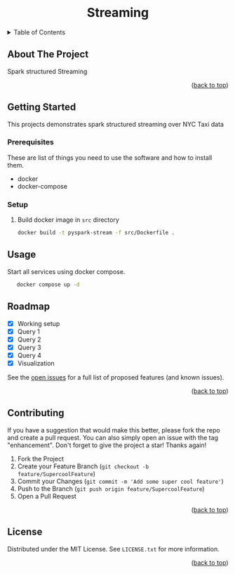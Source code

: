 <br />
<div align="center">
  <h1 align="center">Streaming</h1>

</div>

<!-- TABLE OF CONTENTS -->
<details>
  <summary>Table of Contents</summary>
  <ol>
    <li>
      <a href="#about-the-project">About The Project</a>
    </li>
    <li>
      <a href="#getting-started">Getting Started</a>
      <ul>
        <li><a href="#prerequisites">Prerequisites</a></li>
        <li><a href="#setup">Setup</a></li>
      </ul>
    </li>
    <li><a href="#usage">Usage</a></li>
    <li><a href="#roadmap">Roadmap</a></li>
    <li><a href="#contributing">Contributing</a></li>
    <li><a href="#license">License</a></li>
  </ol>
</details>

## About The Project

Spark structured Streaming

<p align="right">(<a href="#readme-top">back to top</a>)</p>

## Getting Started

This projects demonstrates spark structured streaming over NYC Taxi data

### Prerequisites

These are list of things you need to use the software and how to install them.

* docker
* docker-compose

### Setup

1. Build docker image in `src` directory
   ```sh
   docker build -t pyspark-stream -f src/Dockerfile .
   ```

## Usage

Start all services using docker compose.

```sh
   docker compose up -d
```

## Roadmap

* [x] Working setup
* [x] Query 1
* [x] Query 2
* [x] Query 3
* [x] Query 4
* [x] Visualization

See the [open issues](https://github.com/bazen-teklehaymanot/bdp/issues) for a full list of proposed features (and known issues).

<p align="right">(<a href="#readme-top">back to top</a>)</p>

## Contributing

If you have a suggestion that would make this better, please fork the repo and create a pull request. You can also simply open an issue with the tag "enhancement".
Don't forget to give the project a star! Thanks again!

1. Fork the Project
2. Create your Feature Branch (`git checkout -b feature/SupercoolFeature`)
3. Commit your Changes (`git commit -m 'Add some super cool feature'`)
4. Push to the Branch (`git push origin feature/SupercoolFeature`)
5. Open a Pull Request

<p align="right">(<a href="#readme-top">back to top</a>)</p>

## License

Distributed under the MIT License. See `LICENSE.txt` for more information.

<p align="right">(<a href="#readme-top">back to top</a>)</p>
